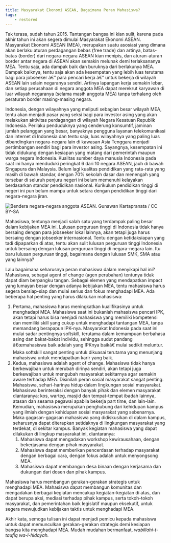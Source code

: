 ```yaml
---
title: Masyarakat Ekonomi ASEAN, Bagaimana Peran Mahasiswa?
tags:
    - restored
---
```


Tak terasa, sudah tahun 2015. Tantangan bangsa ini kian sulit, karena pada akhir tahun ini akan segera dimulai Masyarakat Ekonomi ASEAN. Masyarakat Ekonomi ASEAN (MEA), merupakan suatu asosiasi yang dimana akan berlaku aturan perdagangan bebas (free trade) dan artinya, batas-batas (border) dari negara-negara ASEAN kian menipis, dan aturan-aturan border antar negara di ASEAN akan semakin melunak demi terlaksananya MEA. Tentu saja, ada dampak baik dan buruknya dari berlakunya MEA. Dampak baiknya, tentu saja akan ada kesempatan yang lebih luas terutama bagi para jobseeker â€” para pencari kerja â€” untuk bekerja di wilayah ASEAN lain selain negaranya sendiri. Artinya lapangan kerja semakin lebar, dan setiap perusahaan di  negara anggota MEA dapat merekrut karyawan di luar wilayah negaranya (selama masih anggota MEA) tanpa terhalang oleh peraturan border masing-masing negara.

Indonesia, dengan wilayahnya yang meliputi sebagian besar wilayah MEA, tentu akan menjadi pasar yang seksi bagi para investor asing yang akan melakukan aktivitas perdagangan di wilayah Negara Kesatuan Republik Indonesia. Perilaku penduduknya yang cenderung konsumtif, jaminan jumlah pelanggan yang besar, banyaknya pengguna layanan telekomunikasi dan internet di Indonesia dan tentu saja, luas wilayahnya yang paling luas dibandingkan negara-negara lain di kawasan Asia Tenggara menjadi pertimbangan sendiri bagi para investor asing. Sayangnya, kesempatan ini tidak didukung dengan kesiapan yang matang dari pemerintah maupun warga negara Indonesia. Kualitas sumber daya manusia Indonesia pada saat ini hanya menduduki peringkat 6 dari 10 negara ASEAN, jauh di bawah Singapura dan Malaysia. Belum lagi kualitas pendidikan yang rata-rata yang masih di bawah standar, dengan 70% sekolah dasar dan menengah yang tersebar di seluruh penjuru negeri ini belum memenuhi kelayakan berdasarkan standar pendidikan nasional. Kurikulum pendidikan tinggi di negeri ini pun belum mampu untuk setara dengan pendidikan tinggi dari negara-negara jiran.

![Bendera negara-negara anggota ASEAN. *Gunawan Kartapranata / [CC BY-SA](https://creativecommons.org/licenses/by-sa/3.0)*](https://upload.wikimedia.org/wikipedia/commons/thumb/5/59/ASEAN_Nations_Flags_in_Jakarta_3.jpg/1280px-ASEAN_Nations_Flags_in_Jakarta_3.jpg)

Mahasiswa, tentunya menjadi salah satu yang terdampak paling besar dalam kebijakan MEA ini. Lulusan perguruan tinggi di Indonesia tidak hanya bersaing dengan para jobseeker lokal lainnya, akan tetapi juga harus bersaing dengan jobseeker internasional. Tentu dengan ketidaksiapan yang tadi dipaparkan di atas, tentu akan sulit lulusan perguruan tinggi Indonesia untuk bersaing dengan lulusan perguruan tinggi di negara-negara lain. Itu baru lulusan perguruan tinggi, bagaimana dengan lulusan SMK, SMA atau yang lainnya?

Lalu bagaimana seharusnya peran mahasiswa dalam menyikapi hal ini? Mahasiswa, sebagai agent of change (agen perubahan) tentunya tidak dapat diam berpangku tangan. Sebagai elemen yang mendapatkan impact yang lumayan besar dengan adanya kebijakan MEA, tentu mahasiswa harus segera bersiap-siap dan mulai serius dan fokus menghadapi MEA. Ada beberapa hal penting yang harus dilakukan mahasiswa:

1. Pertama, mahasiswa harus meningkatkan kualifikasinya untuk menghadapi MEA. Mahasiswa saat ini bukanlah mahasiswa pencari IPK, akan tetapi harus bisa menjadi mahasiswa yang memiliki kompetensi dan memiliki skill yang cukup untuk menghadapi tantangan MEA, tanpa memandang berapapun IPK-nya. Masyarakat Indonesia pada saat ini mulai sadar pentingnya softskill, terutama dalam kemampuan berbahasa asing dan bakat-bakat individu, sehingga sudut pandang â€œmahasiswa baik adalah yang IPKnya baikâ€ mulai sedikit meluntur. Maka softskill sangat penting untuk dikuasai terutama yang menunjang mahasiswa untuk mendapatkan karir yang baik.
2. Kedua, mahasiswa adalah agent of change. Mahasiswa tidak hanya berkewajiban untuk merubah dirinya sendiri, akan tetapi juga berkewajiban untuk mengubah masyarakat sekitarnya agar semakin aware terhadap MEA. Disinilah peran sosial masyarakat sangat penting. Mahasiswa, sehari-harinya hidup dalam lingkungan sosial masyarakat. Mahasiswa berinteraksi dengan banyak pihak dan elemen masyarakat diantaranya: kos, warteg, masjid dan tempat-tempat ibadah lainnya, atasan dan sesama pegawai apabila bekerja part time, dan lain-lain. Kemudian, mahasiswa merupakan penghubung dari kehidupan kampus yang ilmiah dengan kehidupan sosial masyarakat yang sebenarnya. Maka gagasan-gagasan mahasiswa yang didiskusikan di dalam kampus, seharusnya dapat diterapkan setidaknya di lingkungan masyarakat yang terdekat, di sekitar kampus. Banyak kegiatan mahasiswa yang dapat dilakukan di lingkup masyarakat ini, diantaranya: 
    1. Mahasiswa dapat mengadakan workshop kewirausahaan, dengan bekerjasama dengan pihak masyarakat.
    2. Mahasiswa dapat memberikan pencerdasan terhadap masyarakat dengan berbagai cara, dengan fokus adalah untuk  menyongsong MEA.
    3. Mahasiswa dapat membangun desa binaan dengan kerjasama dan dukungan dari dosen dan pihak kampus.

Mahasiswa harus membangun gerakan-gerakan strategis untuk menghadapi MEA. Mahasiswa dapat membangun komunitas dan mengadakan berbagai kegiatan mencakup kegiatan-kegiatan di atas, dan dapat berupa aksi, mediasi terhadap pihak kampus, serta tokoh-tokoh masyarakat, dan pemerintahan baik legislatif maupun eksekutif, untuk segera mewujudkan kebijakan taktis untuk menghadapi MEA.

Akhir kata, semoga tulisan ini dapat menjadi pemicu kepada mahasiswa untuk dapat memunculkan gerakan-gerakan strategis demi kesiapan bangsa kita menghadapi MEA. Mudah mudahan bermanfaat, *wabillahi-t-taufiq wa-l-hidayah.*